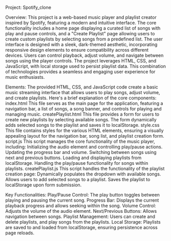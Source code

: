 Project: Spotify_clone


Overview: This project is a web-based music player and playlist creator inspired by Spotify, featuring a modern and intuitive interface. The core functionality includes a home page displaying a curated list of songs with play and pause controls, and a "Create Playlist" page allowing users to create custom playlists by selecting songs from a predefined list. The user interface is designed with a sleek, dark-themed aesthetic, incorporating responsive design elements to ensure compatibility across different devices. Users can control playback, adjust volume, and navigate between songs using the player controls. The project leverages HTML, CSS, and JavaScript, with local storage used to persist playlist data. This combination of technologies provides a seamless and engaging user experience for music enthusiasts.


Elements: The provided HTML, CSS, and JavaScript code create a basic music streaming interface that allows users to play songs, adjust volume, and create playlists. Here's a brief explanation of the core components:
index.html
This file serves as the main page for the application, featuring a navigation bar, a list of songs, a song banner, and controls for playing and managing music.
createPlaylist.html
This file provides a form for users to create new playlists by selecting available songs. The form dynamically adds selected songs to the playlist and saves it to localStorage.
style.css
This file contains styles for the various HTML elements, ensuring a visually appealing layout for the navigation bar, song list, and playlist creation form.
script.js
This script manages the core functionality of the music player, including:
Initializing the audio element and controlling play/pause actions.
Updating the progress bar and volume.
Switching between songs using next and previous buttons.
Loading and displaying playlists from localStorage.
Handling the play/pause functionality for songs within playlists.
createPlaylist.js
This script handles the functionality of the playlist creation page:
Dynamically populates the dropdown with available songs.
Allows users to add selected songs to a playlist.
Saves the playlist to localStorage upon form submission.


Key Functionalities:
Play/Pause Control: The play button toggles between playing and pausing the current song.
Progress Bar: Displays the current playback progress and allows seeking within the song.
Volume Control: Adjusts the volume of the audio element.
Next/Previous Buttons: Allows navigation between songs.
Playlist Management: Users can create and delete playlists, and play songs from the playlists.
Local Storage: Playlists are saved to and loaded from localStorage, ensuring persistence across page reloads.

